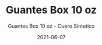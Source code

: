 ---
date: '2021-06-07'
title: Guantes Box 10 oz
subtitle: Guantes Box 10 oz - Cuero Sintetico
image: https://lh3.googleusercontent.com/QPhuTgMVYaQz9fUOd7wMgl1WDk4xut13RtpHzMO430U82xoFEHxL3e30nNLYL8gGpp09n4VW1tU607RZHUH9gLHISKulWYCrTuUAne5Eb9_FzamT08qNAuytggZv066ypJIuR-w_VJQ=w2400
price: $ 10.000
weight: 10
description: Guantes de boxeo plateados marca Ovins de 10 onzas, cuero sintetico poco uso. Ligeros y agiles, recomendados para entrenamiento de velocidad.
link: 
exclude: false
---